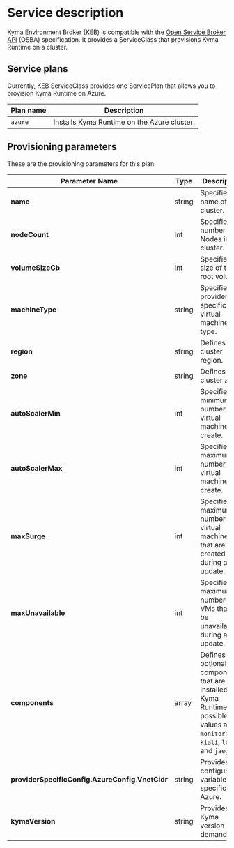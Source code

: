 # Service description

Kyma Environment Broker (KEB) is compatible with the [Open Service Broker API](https://www.openservicebrokerapi.org/) (OSBA) specification. It provides a ServiceClass that provisions Kyma Runtime on a cluster.

## Service plans

Currently, KEB ServiceClass provides one ServicePlan that allows you to provision Kyma Runtime on Azure.

| Plan name | Description |
|-----------|-------------|
| `azure` | Installs Kyma Runtime on the Azure cluster. |

## Provisioning parameters

These are the provisioning parameters for this plan:

| Parameter Name | Type | Description | Required | Default value |
|----------------|-------|-------------|:----------:|---------------|
| **name** | string | Specifies the name of the cluster. | Yes | None |
| **nodeCount** | int | Specifies the number of Nodes in a cluster. | No | `3` |
| **volumeSizeGb** | int | Specifies the size of the root volume. | No | `50` |
| **machineType** | string | Specifies the provider-specific virtual machine type. | No | `Standard_D8_v3` |
| **region** | string | Defines the cluster region. | No | `westeurope` |
| **zone** | string | Defines the cluster zone. | No | None |
| **autoScalerMin** | int | Specifies the minimum number of virtual machines to create. | No | `2` |
| **autoScalerMax** | int | Specifies the maximum number of virtual machines to create. | No | `4` |
| **maxSurge** | int | Specifies the maximum number of virtual machines that are created during an update. | No | `4` |
| **maxUnavailable** | int | Specifies the maximum number of VMs that can be unavailable during an update. | No | `1` |
| **components** | array | Defines optional components that are installed in Kyma Runtime. The possible values are `monitoring`, `kiali`, `loki`, and `jaeger`. | No | [] |
| **providerSpecificConfig.AzureConfig.VnetCidr** | string | Provides configuration variables specific for Azure. | No | `10.250.0.0/19` |
| **kymaVersion** | string | Provides Kyma version on demand. | No | None
